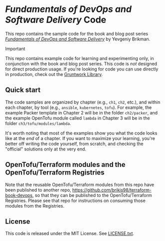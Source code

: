 # _Fundamentals of DevOps and Software Delivery_ Code

This repo contains the sample code for the book and blog post series [_Fundamentals of DevOps and Software 
Delivery_](https://www.fundamentals-of-devops.com) by Yevgeniy Brikman.

> [!IMPORTANT]  
> This repo contains example code for learning and experimenting only, in conjunction with the book and blog post 
> series. This code is _not_ designed for direct production usage. If you're looking for code you can use directly in
> production, check out the [Gruntwork Library](https://www.gruntwork.io/products/library).

## Quick start

The code samples are organized by chapter (e.g., `ch1`, `ch2`, etc.), and within each chapter, by tool (e.g., `ansible`, 
`kubernetes`, `tofu`). For example, the example Packer template in Chapter 2 will be in the folder `ch2/packer`, and 
the example OpenTofu module called `lambda` in Chapter 3 will be in the folder `ch3/tofu/modules/lambda`.

It's worth noting that most of the examples show you what the code looks like at the _end_ of a chapter. If
you want to maximize your learning, you're better off writing the code yourself, from scratch, and checking the
"official" solutions only at the very end.

## OpenTofu/Terraform modules and the OpenTofu/Terraform Registries

Note that the reusable OpenTofu/Terraform modules from this repo have been published to another repo,
https://github.com/brikis98/terraform-book-devops, so that they can be published to the OpenTofu/Terraform Registries.
Please see that repo for instructions on consuming those modules from the Registries.

## License

This code is released under the MIT License. See [LICENSE.txt](./LICENSE.txt).
